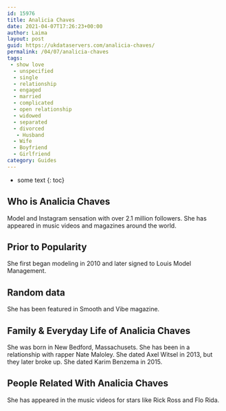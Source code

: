 ```yaml
---
id: 15976
title: Analicia Chaves
date: 2021-04-07T17:26:23+00:00
author: Laima
layout: post
guid: https://ukdataservers.com/analicia-chaves/
permalink: /04/07/analicia-chaves
tags:
 - show love
  - unspecified
  - single
  - relationship
  - engaged
  - married
  - complicated
  - open relationship
  - widowed
  - separated
  - divorced
   - Husband
  - Wife
  - Boyfriend
  - Girlfriend
category: Guides
---
```


* some text
{: toc}


## Who is Analicia Chaves
                  
                  
                  
Model and Instagram sensation with over 2.1 million followers. She has appeared in music videos and magazines around the world.
                  
              
            
              
            
                
                
                
## Prior to Popularity
                  
                  
                  
She first began modeling in 2010 and later signed to Louis Model Management.
                  
              
            
              
            
                
                
                
## Random data
                  
                  
                  
She has been featured in Smooth and Vibe magazine.
                  
              
            
              
            
                
                
                
## Family & Everyday Life of Analicia Chaves
                  
                  
                  
She was born in New Bedford, Massachusets. She has been in a relationship with rapper Nate Maloley. She dated Axel Witsel in 2013, but they later broke up. She dated Karim Benzema in 2015.
                  
              
            
              
            
                
                
                
## People Related With Analicia Chaves
                  
                  
                  
She has appeared in the music videos for stars like Rick Ross and Flo Rida.
                  
              
            
              
            
                
              
            
              
              
            
            
              
            
          
          
          